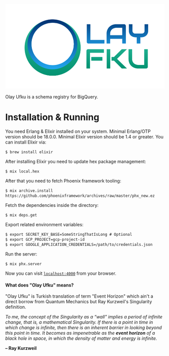 ![Olay Ufku](img/olayufku.png)

Olay Ufku is a schema registry for BigQuery.

# Installation & Running

You need Erlang & Elixir installed on your system.
Minimal Erlang/OTP version should be 18.0.0.
Minimal Elixir version should be 1.4 or greater.
You can install Elixir via:

```
$ brew install elixir
```

After installing Elixir you need to update hex package management:
```
$ mix local.hex
```

After that you need to fetch Phoenix framework tooling:
```
$ mix archive.install https://github.com/phoenixframework/archives/raw/master/phx_new.ez
```

Fetch the dependencies inside the directory:
```
$ mix deps.get
```

Export related environment variables:
```
$ export SECRET_KEY_BASE=SomeStringThatIsLong # Optional
$ export GCP_PROJECT=gcp-project-id
$ export GOOGLE_APPLICATION_CREDENTIALS=/path/to/credentials.json
```

Run the server:
```
$ mix phx.server
```

Now you can visit [`localhost:4000`](http://localhost:4000) from your browser.

#### What does "Olay Ufku" means?

"Olay Ufku" is Turkish translation of term "Event Horizon" which ain't a direct borrow from Quantum Mechanics but Ray Kurzweil's Singularity definition.

_To me, the concept of the Singularity as a “wall” implies a period of infinite change, that is, a mathematical Singularity. If there is a point in time in which change is infinite, then there is an inherent barrier in looking beyond this point in time. It becomes as impenetrable as the **event horizon** of a black hole in space, in which the density of matter and energy is infinite._

**– Ray Kurzweil**
